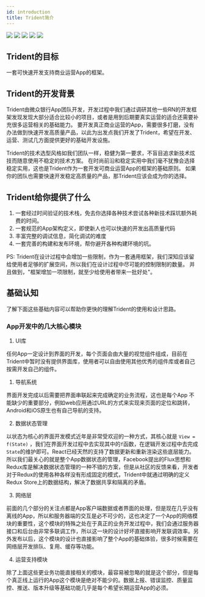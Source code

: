 ```yaml
---
id: introduction
title: Trident简介
---
```

[![](https://img.shields.io/badge/node-%3E%3D8.3.0-brightgreen.svg)](https://www.npmjs.com/package/@tarojs/cli)
[![](https://img.shields.io/badge/npm-%3E%3D5.8.0-brightgreen.svg)](https://www.npmjs.com/package/@tarojs/cli)
[![](https://img.shields.io/badge/git-%3E%3D2.9.0-brightgreen.svg)](https://git-scm.com/)
[![](https://img.shields.io/badge/fastlane-%3E%3D2.117.1-brightgreen.svg)](https://git-scm.com/)
[![](https://img.shields.io/badge/pod-%3E%3D1.2.0-brightgreen.svg)](https://git-scm.com/)

## Trident的目标
一套可快速开发支持商业运营App的框架。

## Trident的开发背景
Trident由微众银行App团队开发，开发过程中我们通过调研其他一些RN的开发框架发现发现大部分适合比较小的项目，或者是用到后期要真实运营的适合还需要补充很多运营相关的基础能力。
要开发真正商业运营的App，需要很多打磨，没有办法做到快速开发高质量产品，以此为出发点我们开发了Trident，希望在开发、运营、测试几方面提供更好的基础开发设施。

Trident的技术选型风格如我们团队一样，稳健为第一要求，不盲目追求新技术炫技而随意使用不稳定的技术方案。
在时尚前沿和稳定实用中我们毫不犹豫会选择稳定实用，这也是Trident作为一套开发可商业运营App的框架的基础原则。
如果你的团队也需要快速开发稳定高质量的产品，那Trident应该会成为你的选择。

## Trident给你提供了什么
1. 一套经过时间验证的技术栈，免去你选择各种技术尝试各种新技术踩坑额外耗费的时间。
2. 一套规范的App架构定义，即使新人也可以快速的开发出高质量代码
3. 丰富完整的调试信息，简化调试的难度
4. 一套完善的构建和发布环境，帮你避开各种构建环境的坑。

PS: Trident在设计过程中会增加一些限制，作为一套通用框架，我们深知应该留给使用者足够的扩展空间，所以我们在设计过程中尽可能的控制限制的数量。
并且做到，"框架增加一项限制，就至少给使用者带来一批好处"。


## 基础认知
了解下面这些基础内容可以帮助你更快的理解Trident的使用和设计思路。
### App开发中的几大核心模块
1. UI库

任何App一定设计到界面的开发，每个页面会由大量的视觉组件组成，目前在Trident中暂时没有提供界面库，使用者可以自由使用其他优秀的组件库或者自己按需开发自己的组件。

1. 导航系统

界面开发完成以后需要把界面串联起来完成确定的业务流程，这也是每个App 不能缺少的重要部分，例如web应用通过URL的方式来实现来页面的定位和跳转，
Android和iOS原生也有自己导航的支持。

2. 数据状态管理

以状态为核心的界面开发模式近年是非常受欢迎的一种方式，其核心就是 `View = f(State)` ，我们在界面开发过程中去实现其中的`f`函数，在逻辑开发过程中去完成 `State`的维护即可。React已经天然的支持了数据更新和重新渲染这些底层能力。所以我们最关心的就是整个App数据状态的管理，Facebook提出的Flux思想和Redux库是解决数据状态管理的一种不错的方案，但是从社区的反馈来看，开发者对于Redux的使用各种各样没有形成固定的模式，Trident中就通过明确的定义Redux Store上的数据结构，解决了数据共享和隔离的矛盾。

3. 网络层

前面的几个部分的关注点都是App客户端数据或者界面的处理，但是现在几乎没有离线的App，所以和服务器端的交互是必不可少的，这也决定了一个App的网络模块的重要性，这个模块的特殊之处在于真正的业务开发过程中，我们会通过服务器接口和后台由非常多联调工作，所以这一块的设计好坏直接影响开发联调效率。另外发布以后，这个模块的设计也直接影响了整个App的基础体验，很多时候需要在网络层开发排队、复用、缓存等功能。

4. 运营支持模块

除了上面这些更业务功能直接相关的模块，最容易被忽略的就是这个部分，但是每个真正线上运行的App这个模块是绝对不能少的。数据上报、错误监控、质量监控、推送、版本升级等基础功能几乎是每个希望长期运营App的必须。